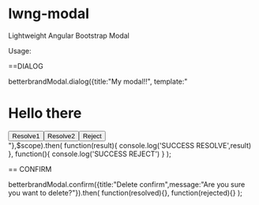 # lwng-modal
Lightweight Angular Bootstrap Modal




 Usage:

 ==DIALOG

 betterbrandModal.dialog({title:"My modal!!", template:"<div class='modal-body'><h1>Hello there </h1></div><div class='modal-footer'><button ng-click='modal.resolve(\"end1111!!\")'>Resolve1</button><button ng-click='modal.resolve(\"end22222!!\")'>Resolve2</button><button ng-click='modal.reject(\"end!!\")'>Reject</button></div>"},$scope).then(
 function(result){
 console.log('SUCCESS RESOLVE',result)
 },
 function(){
 console.log('SUCCESS REJECT')
 }
 );

== CONFIRM

 betterbrandModal.confirm({title:"Delete confirm",message:"Are you sure you want to delete?"}).then(
 function(resolved){},
 function(rejected){}
 );



